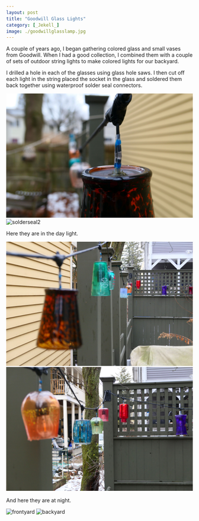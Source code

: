 ```yaml
---
layout: post
title: "Goodwill Glass Lights"
category: [_Jekell_]
image: ./goodwillglasslamp.jpg
---
```

A couple of years ago, I began gathering colored glass and small vases from Goodwill. When I had a good collection, I combined them with a couple of sets of outdoor string lights to make colored lights for our backyard.

I drilled a hole in each of the glasses using glass hole saws. I then cut off each light in the string placed the socket in the glass and soldered them back together using waterproof solder seal connectors.

![solderseal](./glasswire.jpg) ![solderseal2](./glasswire2.jpg)

Here they are in the day light. 

![daylamp1](./lampstring1.jpg)
![daylamp2](./lampstring2.jpg)

And here they are at night.

![frontyard](./lightsfrontnight.jpg)
![backyard](./lightsbacknight.jpg)
